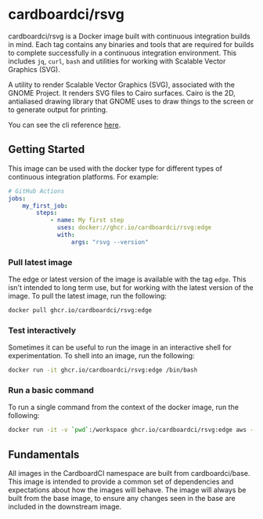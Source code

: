 # cardboardci/rsvg

cardboardci/rsvg is a Docker image built with continuous integration builds in mind. Each tag contains any binaries and tools that are required for builds to complete successfully in a continuous integration environment. This includes `jq`, `curl`, `bash` and utilities for working with Scalable Vector Graphics (SVG).

A utility to render Scalable Vector Graphics (SVG), associated with the GNOME Project. It renders SVG files to Cairo surfaces. Cairo is the 2D, antialiased drawing library that GNOME uses to draw things to the screen or to generate output for printing.

You can see the cli reference [here](https://github.com/GNOME/librsvg).

## Getting Started

This image can be used with the docker type for different types of continuous integration platforms. For example:

```yml
# GitHub Actions
jobs:
    my_first_job:
        steps:
            - name: My first step
              uses: docker://ghcr.io/cardboardci/rsvg:edge
              with:
                  args: "rsvg --version"
```

### Pull latest image

The edge or latest version of the image is available with the tag `edge`. This isn't intended to long term use, but for working with the latest version of the image. To pull the latest image, run the following:

```bash
docker pull ghcr.io/cardboardci/rsvg:edge
```

### Test interactively

Sometimes it can be useful to run the image in an interactive shell for experimentation. To shell into an image, run the following:

```bash
docker run -it ghcr.io/cardboardci/rsvg:edge /bin/bash
```

### Run a basic command

To run a single command from the context of the docker image, run the following:

```bash
docker run -it -v `pwd`:/workspace ghcr.io/cardboardci/rsvg:edge aws --version
```

## Fundamentals

All images in the CardboardCI namespace are built from cardboardci/base. This image is intended to provide a common set of dependencies and expectations about how the images will behave. The image will always be built from the base image, to ensure any changes seen in the base are included in the downstream image.
